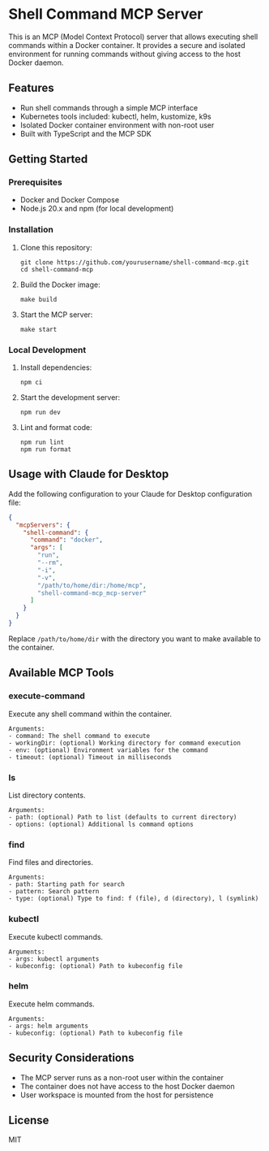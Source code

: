 # Shell Command MCP Server

This is an MCP (Model Context Protocol) server that allows executing shell commands within a Docker container. It provides a secure and isolated environment for running commands without giving access to the host Docker daemon.

## Features

- Run shell commands through a simple MCP interface
- Kubernetes tools included: kubectl, helm, kustomize, k9s
- Isolated Docker container environment with non-root user
- Built with TypeScript and the MCP SDK

## Getting Started

### Prerequisites

- Docker and Docker Compose
- Node.js 20.x and npm (for local development)

### Installation

1. Clone this repository:

   ```
   git clone https://github.com/yourusername/shell-command-mcp.git
   cd shell-command-mcp
   ```

2. Build the Docker image:

   ```
   make build
   ```

3. Start the MCP server:
   ```
   make start
   ```

### Local Development

1. Install dependencies:

   ```
   npm ci
   ```

2. Start the development server:

   ```
   npm run dev
   ```

3. Lint and format code:
   ```
   npm run lint
   npm run format
   ```

## Usage with Claude for Desktop

Add the following configuration to your Claude for Desktop configuration file:

```json
{
  "mcpServers": {
    "shell-command": {
      "command": "docker",
      "args": [
        "run",
        "--rm",
        "-i",
        "-v",
        "/path/to/home/dir:/home/mcp",
        "shell-command-mcp_mcp-server"
      ]
    }
  }
}
```

Replace `/path/to/home/dir` with the directory you want to make available to the container.

## Available MCP Tools

### execute-command

Execute any shell command within the container.

```
Arguments:
- command: The shell command to execute
- workingDir: (optional) Working directory for command execution
- env: (optional) Environment variables for the command
- timeout: (optional) Timeout in milliseconds
```

### ls

List directory contents.

```
Arguments:
- path: (optional) Path to list (defaults to current directory)
- options: (optional) Additional ls command options
```

### find

Find files and directories.

```
Arguments:
- path: Starting path for search
- pattern: Search pattern
- type: (optional) Type to find: f (file), d (directory), l (symlink)
```

### kubectl

Execute kubectl commands.

```
Arguments:
- args: kubectl arguments
- kubeconfig: (optional) Path to kubeconfig file
```

### helm

Execute helm commands.

```
Arguments:
- args: helm arguments
- kubeconfig: (optional) Path to kubeconfig file
```

## Security Considerations

- The MCP server runs as a non-root user within the container
- The container does not have access to the host Docker daemon
- User workspace is mounted from the host for persistence

## License

MIT
